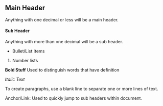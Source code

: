 ## Main Header
Anything with one decimal or less will be a main header.

#### Sub Header
Anything with more than one decimal will be a sub header.

- Bullet/List Items
1. Number lists

**Bold Stuff**
Used to distinguish words that have definition

*Italic Text*

To create paragraphs, use a blank line to separate one or more lines of text.

Anchor/Link: <a name="abcd"></a>
Used to quickly jump to sub headers within document.